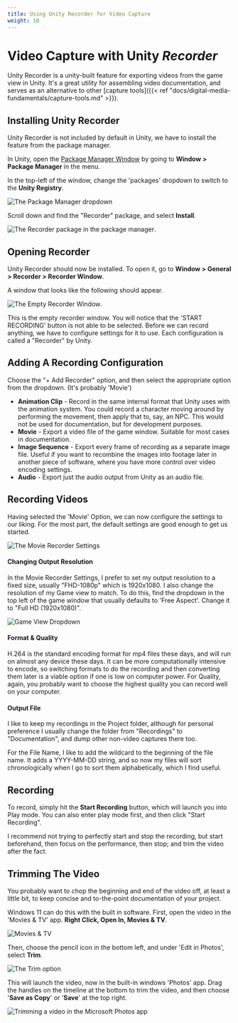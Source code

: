 ```yaml
---
title: Using Unity Recorder for Video Capture
weight: 10
---
```

# Video Capture with Unity *Recorder* 

Unity Recorder is a unity-built feature for exporting videos from the game view in Unity. It's a great utility for assembling video documentation, and serves as an alternative to other [capture tools]({{< ref "docs/digital-media-fundamentals/capture-tools.md" >}}).

## Installing Unity Recorder

Unity Recorder is not included by default in Unity, we have to install the feature from the package manager.

In Unity, open the [Package Manager Window](https://docs.unity3d.com/Manual/upm-ui.html) by going to **Window > Package Manager** in the menu.

In the top-left of the window, change the 'packages' dropdown to switch to the **Unity Registry**. 

![The Package Manager dropdown](/images/unity/setup/recorder/packages-dropdown.png)

Scroll down and find the "Recorder" package, and select **Install**.

![The Recorder package in the package manager](/images/unity/setup/recorder/recorder-manager.png).

## Opening Recorder

Unity Recorder should now be installed. To open it, go to **Window > General > Recorder > Recorder Window**.

A window that looks like the following should appear.

![The Empty Recorder Window](/images/unity/setup/recorder/recorder-window-empty.png).

This is the empty recorder window. You will notice that the 'START RECORDING' button is not able to be selected. Before we can record anything, we have to configure settings for it to use. Each configuration is called a "Recorder" by Unity. 

## Adding A Recording Configuration

Choose the "+ Add Recorder" option, and then select the appropriate option from the dropdown. (It's probably 'Movie')

- **Animation Clip** - Record in the same internal format that Unity uses with the animation system. You could record a character moving around by performing the movement, then apply that to, say, an NPC. This would not be used for documentation, but for development purposes.
- **Movie** - Export a video file of the game window. Suitable for most cases in documentation.
- **Image Sequence** - Export every frame of recording as a separate image file. Useful if you want to recombine the images into footage later in another piece of software, where you have more control over video encoding settings. 
- **Audio** - Export just the audio output from Unity as an audio file.

## Recording Videos

Having selected the 'Movie' Option, we can now configure the settings to our liking. For the most part, the default settings are good enough to get us started.

![The Movie Recorder Settings](/images/unity/setup/recorder/recorder-window-movie.png)

#### Changing Output Resolution

In the Movie Recorder Settings, I prefer to set my output resolution to a fixed size, usually "FHD-1080p" which is 1920x1080. I also change the resolution of my Game view to match. To do this, find the dropdown in the top left of the game window that usually defaults to 'Free Aspect'. Change it to "Full HD (1920x1080)".

![Game View Dropdown](/images/unity/setup/recorder/game-view-dropdown.jpg)

#### Format & Quality

H.264 is the standard encoding format for mp4 files these days, and will run on almost any device these days. It can be more computationally intensive to encode, so switching formats to do the recording and then converting them later is a viable option if one is low on computer power. For Quality, again, you probably want to choose the highest quality you can record well on your computer.

#### Output File

I like to keep my recordings in the Project folder, although for personal preference I usually change the folder from "Recordings" to "Documentation", and dump other non-video captures there too.

For the File Name, I like to add the <Date> wildcard to the beginning of the file name. It adds a YYYY-MM-DD string, and so now my files will sort chronologically when I go to sort them alphabetically, which I find useful. 

## Recording

To record, simply hit the **Start Recording** button, which will launch you into Play mode. You can also enter play mode first, and then click "Start Recording".

I recommend not trying to perfectly start and stop the recording, but start beforehand, then focus on the performance, then stop; and trim the video after the fact.

## Trimming The Video

You probably want to chop the beginning and end of the video off, at least a little bit, to keep concise and to-the-point documentation of your project.

Windows 11 can do this with the built in software. First, open the video in the 'Movies & TV' app. **Right Click, Open In, Movies & TV**.

![Movies & TV](/images/unity/setup/recorder/movies-and-tv.png)

Then, choose the pencil icon in the bottom left, and under 'Edit in Photos', select **Trim**.

![The Trim option](/images/unity/setup/recorder/trim.png)

This will launch the video, now in the built-in windows 'Photos' app. Drag the handles on the timeline at the bottom to trim the video, and then choose '**Save as Copy**' or '**Save**' at the top right.

![Trimming a video in the Microsoft Photos app](/images/unity/setup/recorder/trim2.png)
